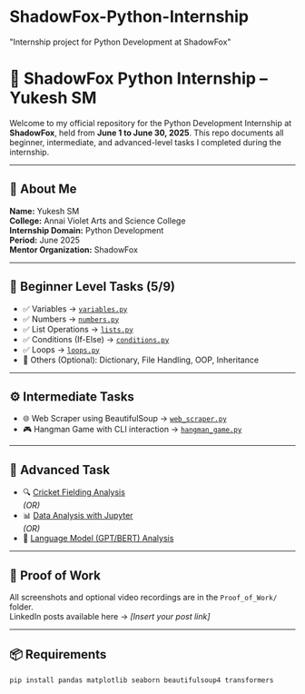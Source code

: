 # ShadowFox-Python-Internship
"Internship project for Python Development at ShadowFox"
# 🐍 ShadowFox Python Internship – Yukesh SM

Welcome to my official repository for the Python Development Internship at **ShadowFox**, held from **June 1 to June 30, 2025**. This repo documents all beginner, intermediate, and advanced-level tasks I completed during the internship.

---

## 🔗 About Me

**Name:** Yukesh SM  
**College:** Annai Violet Arts and Science College  
**Internship Domain:** Python Development  
**Period:** June 2025  
**Mentor Organization:** ShadowFox

---

## 🧩 Beginner Level Tasks (5/9)

- ✅ Variables → [`variables.py`](Beginner_Tasks/variables.py)
- ✅ Numbers → [`numbers.py`](Beginner_Tasks/numbers.py)
- ✅ List Operations → [`lists.py`](Beginner_Tasks/lists.py)
- ✅ Conditions (If-Else) → [`conditions.py`](Beginner_Tasks/conditions.py)
- ✅ Loops → [`loops.py`](Beginner_Tasks/loops.py)
- 🔁 Others (Optional): Dictionary, File Handling, OOP, Inheritance

---

## ⚙️ Intermediate Tasks

- 🌐 Web Scraper using BeautifulSoup → [`web_scraper.py`](Intermediate_Tasks/web_scraper.py)
- 🎮 Hangman Game with CLI interaction → [`hangman_game.py`](Intermediate_Tasks/hangman_game.py)

---

## 🚀 Advanced Task

- 🔍 [Cricket Fielding Analysis](Advanced_Task/cricket_analysis.ipynb)  
  *(OR)*  
- 📊 [Data Analysis with Jupyter](Advanced_Task/data_analysis.ipynb)  
  *(OR)*  
- 🤖 [Language Model (GPT/BERT) Analysis](Advanced_Task/nlp_project.ipynb)

---

## 📸 Proof of Work

All screenshots and optional video recordings are in the `Proof_of_Work/` folder.  
LinkedIn posts available here → *[Insert your post link]*

---

## 📦 Requirements

```bash
pip install pandas matplotlib seaborn beautifulsoup4 transformers
